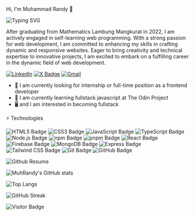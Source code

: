 Hi, I'm Muhammad Randy 👋

<!-- https://github.com/denvercoder1/readme-typing-svg -->

![Typing SVG](https://readme-typing-svg.demolab.com?font=Fira+Code&weight=100&size=15&duration=2500&pause=1000&vCenter=true&width=435&lines=I'm+a+Web+Developer;I'm+a+Front+End+Developer;)

After graduating from Mathematics Lambung Mangkurat in 2022, I am actively engaged in self-learning web programming. With a strong passion for web development, I am committed to enhancing my skills in crafting dynamic and responsive websites. Eager to bring creativity and technical expertise to innovative projects, I am excited to embark on a fulfilling career in the dynamic field of web development.

[![LinkedIn](https://img.shields.io/badge/linkedin-%230077B5.svg?style=flat&logo=linkedin&logoColor=white)](https://id.linkedin.com/in/muhammad-randy)
[![X Badge](https://img.shields.io/badge/Twitter-000?logo=x&logoColor=fff&style=flat)](https://twitter.com/RandyThz)
[![Gmail](https://img.shields.io/badge/Gmail-D14836?style=flat&logo=gmail&logoColor=white)](mailto:muhammadrandy0027@gmail.com)

- 👀 I am currently looking for internship or full-time position as a frontend developer
- 📖 I am currently learning fullstack javascript at The Odin Project
- 🖥 and I am interested in becoming fullstack

⚡ Technologies

<!-- https://badges.pages.dev/ -->

![HTML5 Badge](https://img.shields.io/badge/HTML5-E34F26?logo=html5&logoColor=fff&style=flat)
![CSS3 Badge](https://img.shields.io/badge/CSS3-1572B6?logo=css3&logoColor=fff&style=flat)
![JavaScript Badge](https://img.shields.io/badge/JavaScript-F7DF1E?logo=javascript&logoColor=000&style=flat)
![TypeScript Badge](https://img.shields.io/badge/TypeScript-3178C6?logo=typescript&logoColor=fff&style=flat)
![Node.js Badge](https://img.shields.io/badge/Node.js-5FA04E?logo=nodedotjs&logoColor=fff&style=flat)
![npm Badge](https://img.shields.io/badge/npm-CB3837?logo=npm&logoColor=fff&style=flat)
![pnpm Badge](https://img.shields.io/badge/pnpm-F69220?logo=pnpm&logoColor=fff&style=flat)
![React Badge](https://img.shields.io/badge/React-61DAFB?logo=react&logoColor=000&style=flat)
![Firebase Badge](https://img.shields.io/badge/Firebase-FFCA28?logo=firebase&logoColor=000&style=flat)
![MongoDB Badge](https://img.shields.io/badge/MongoDB-47A248?logo=mongodb&logoColor=fff&style=flat)
![Express Badge](https://img.shields.io/badge/Express-000?logo=express&logoColor=fff&style=flat)
![Tailwind CSS Badge](https://img.shields.io/badge/Tailwind%20CSS-06B6D4?logo=tailwindcss&logoColor=fff&style=flat)
![Git Badge](https://img.shields.io/badge/Git-F05032?logo=git&logoColor=fff&style=flat)
![GitHub Badge](https://img.shields.io/badge/GitHub-181717?logo=github&logoColor=fff&style=flat)

<!-- https://github.com/vn7n24fzkq/github-profile-summary-cards -->

![Github Resume](http://github-profile-summary-cards.vercel.app/api/cards/profile-details?username=MuhRandy)

<!-- https://github.com/anuraghazra/github-readme-stats -->

![MuhRandy's GitHub stats](https://github-readme-stats.vercel.app/api?username=MuhRandy&show_icons=true)

![Top Langs](https://github-readme-stats.vercel.app/api/top-langs/?username=MuhRandy&size_weight=0.5&count_weight=0.5&layout=compact)

<!-- https://github.com/denvercoder1/github-readme-streak-stats -->

![GitHub Streak](https://streak-stats.demolab.com/?user=MuhRandy)

<!-- https://github.com/hehuapei/visitor-badge -->

![Visitor Badge](https://visitor-badge.laobi.icu/badge?page_id=MuhRandy)

